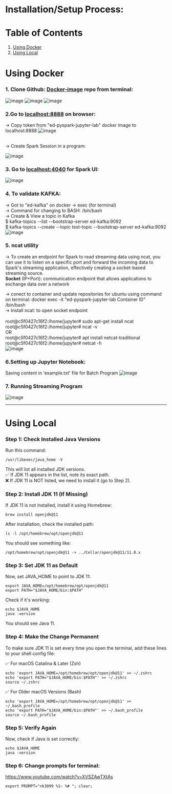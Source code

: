# Installation/Setup Process:

# Table of Contents
1. [Using Docker](#using-docker)
2. [Using Local](#using-local)

# Using Docker
### 1. Clone Github: [Docker-image](https://github.com/subhamkharwal/docker-images?tab=readme-ov-file)  repo from terminal:
![image](https://github.com/user-attachments/assets/5327789f-f0bf-4193-a09b-985f8502f9cc)
![image](https://github.com/user-attachments/assets/70e3b59f-a72f-489a-8683-1a648a32f467)
![image](https://github.com/user-attachments/assets/70956a02-14a7-41cb-96c5-7c95d084ea59)


### 2.Go to [localhost:8888](http://localhost:8888/) on browser:

-> Copy token from "ed-pyspark-jupyter-lab" docker image to localhost:8888
![image](https://github.com/user-attachments/assets/69566675-24ce-40c8-8664-76344e3bbdb6)

<br>
-> Create Spark Session in a program:

![image](https://github.com/user-attachments/assets/4058eb47-0863-4860-9c8b-e6819afe91fc)

### 3. Go to [localhost:4040](http://localhost:4040/) for Spark UI:
![image](https://github.com/user-attachments/assets/6c2f6ba7-ef48-4233-a763-f926f439de5b)

### 4. To validate KAFKA:
   -> Got to "ed-kafka" on docker -> exec (for terminal) <br>
   -> Command for changing to BASH: /bin/bash <br>
   -> Create & View a topic in Kafka <br>
   $ kafka-topics --list --bootstrap-server ed-kafka:9092 <br>
   $ kafka-topics --create --topic test-topic --bootstrap-server ed-kafka:9092 <br>
   ![image](https://github.com/user-attachments/assets/51980797-149f-4133-9ca6-1247f76bf02c)

### 5. ncat utility 
-> To create an endpoint for Spark to read streaming data using ncat, you can use it to listen on a specific port and forward the incoming data to Spark's streaming application, effectively creating a socket-based streaming source. <br>
**Socket** (IP+Port): communication endpoint that allows applications to exchange data over a network<br>

  -> conect to container and update repositories for ubuntu using command on terminal: docker exec -it "ed-pyspark-jupyter-lab Container ID" /bin/bash <br>
  -> Install ncat: to open socket endpoint   <br>                                                                          
             root@c5f0427c16f2:/home/jupyter# sudo apt-get install ncat <br>
             root@c5f0427c16f2:/home/jupyter# ncat -v <br>
      OR <br>
             root@c5f0427c16f2:/home/jupyter# apt install netcat-traditional <br>
             root@c5f0427c16f2:/home/jupyter# netcat -h <br>
             ![image](https://github.com/user-attachments/assets/3afc61c0-8a29-4aec-b248-e083eee8d296)

 
 ### 6.Setting up Jupyter Notebook:
Saving content in 'example.txt' file for Batch Program
![image](https://github.com/user-attachments/assets/6f6a6bad-a369-4f27-8b59-580affdd0f25)


### 7. Running Streaming Program
![image](https://github.com/user-attachments/assets/2331cf0e-cdea-4d56-a570-7cc8d34e5906)


************************************************************************************************************************************************************
# Using Local

### Step 1: Check Installed Java Versions 
Run this command:

```
/usr/libexec/java_home -V
```
This will list all installed JDK versions. <br>
✅ If JDK 11 appears in the list, note its exact path. <br>
❌ If JDK 11 is NOT listed, we need to install it (go to Step 2).

### Step 2: Install JDK 11 (If Missing) <br>
If JDK 11 is not installed, install it using Homebrew:

```
brew install openjdk@11
```
After installation, check the installed path:

```
ls -l /opt/homebrew/opt/openjdk@11
```
You should see something like:

```
/opt/homebrew/opt/openjdk@11 -> ../Cellar/openjdk@11/11.0.x
```

### Step 3: Set JDK 11 as Default <br>
Now, set JAVA_HOME to point to JDK 11:

```
export JAVA_HOME=/opt/homebrew/opt/openjdk@11
export PATH="$JAVA_HOME/bin:$PATH"
```
Check if it's working:
```
echo $JAVA_HOME
java -version
```
You should see Java 11.

### Step 4: Make the Change Permanent
To make sure JDK 11 is set every time you open the terminal, add these lines to your shell config file:

✅ For macOS Catalina & Later (Zsh)
```
echo 'export JAVA_HOME=/opt/homebrew/opt/openjdk@11' >> ~/.zshrc
echo 'export PATH="$JAVA_HOME/bin:$PATH"' >> ~/.zshrc
source ~/.zshrc
```
✅ For Older macOS Versions (Bash)
```
echo 'export JAVA_HOME=/opt/homebrew/opt/openjdk@11' >> ~/.bash_profile
echo 'export PATH="$JAVA_HOME/bin:$PATH"' >> ~/.bash_profile
source ~/.bash_profile
```

### Step 5: Verify Again
Now, check if Java is set correctly:
```
echo $JAVA_HOME
java -version
```

### Step 6: Change prompts for terminal:
https://www.youtube.com/watch?v=XVSZAwTXtAs 

```
export PROMPT="nk3099 %1~ %# "; clear;
```




  
